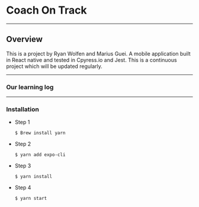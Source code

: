 # Coach On Track

----

## Overview

This is a project by Ryan Wolfen and Marius Guei. A mobile application built in React native and tested in Cpyress.io and  Jest. This is a continuous project which will be updated regularly.

---

### Our learning log

---

### Installation

- Step 1
    ````
    $ Brew install yarn
    ````
- Step 2
    ````
    $ yarn add expo-cli
    ````  
- Step 3
    ````
    $ yarn install
    ````
-  Step 4
    ````
    $ yarn start
    ````
